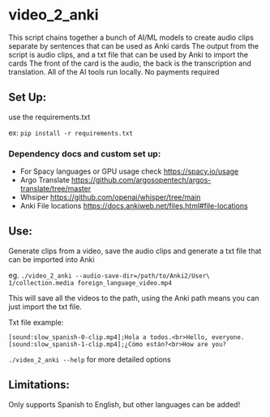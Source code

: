 # video_2_anki

This script chains together a bunch of AI/ML models to create audio clips separate by sentences that can be used as Anki cards
The output from the script is audio clips, and a txt file that can be used by Anki to import the cards
The front of the card is the audio, the back is the transcription and translation. All of the AI tools run locally. No payments required

## Set Up:
use the requirements.txt

ex: `pip install -r requirements.txt`

### Dependency docs and custom set up:

- For Spacy languages or GPU usage check https://spacy.io/usage
- Argo Translate https://github.com/argosopentech/argos-translate/tree/master
- Whsiper https://github.com/openai/whisper/tree/main
- Anki File locations https://docs.ankiweb.net/files.html#file-locations

## Use:
Generate clips from a video, save the audio clips and generate a txt file that can be imported into Anki

eg. `./video_2_anki --audio-save-dir=/path/to/Anki2/User\ 1/collection.media foreign_language_video.mp4`

This will save all the videos to the path, using the Anki path means you can just import the txt file.

Txt file example:
```
[sound:slow_spanish-0-clip.mp4];Hola a todos.<br>Hello, everyone.
[sound:slow_spanish-1-clip.mp4];¿Cómo están?<br>How are you?
```

`./video_2_anki --help` for more detailed options

## Limitations:
Only supports Spanish to English, but other languages can be added!
